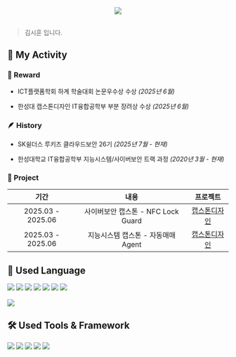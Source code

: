 <div align= "center">
    <img src="https://capsule-render.vercel.app/api?type=soft&color=0:328547,100:54cfb6&height=180&text=Hi,%20This%20is%20Kim%20Sihoon&animation=fadeIn&fontColor=ffffff&fontSize=50" />
</div>

<br/>

> 김시훈 입니다.

## 🌟 My Activity

### 🏅 Reward

- ICT플랫폼학회 하계 학술대회 논문우수상 수상 *(2025년 6월)*

- 한성대 캡스톤디자인 IT융합공학부 부분 장려상 수상 *(2025년 6월)*

### 🪶 History

- SK쉴더스 루키즈 클라우드보안 26기 *(2025년 7월 - 현재)*

- 한성대학교 IT융합공학부 지능시스템/사이버보안 트랙 과정 *(2020년 3월 - 현재)*

### 📑 Project

|기간|내용|프로젝트|
|:-:|:-:|:-:|
|2025.03 - 2025.06|사이버보안 캡스톤 - NFC Lock Guard|[캡스톤디자인](https://github.com/Capstone-CyberSecurity/ProjectDocs)|
|2025.03 - 2025.06|지능시스템 캡스톤 - 자동매매 Agent|[캡스톤디자인](https://github.com/ksp3012011/IntelSysCapstone)|

## 📜 Used Language
<div>
  <img src="https://img.shields.io/badge/C%2B%2B-00599C?style=for-the-badge&logo=C%2B%2B&logoColor=white">
  <img src="https://img.shields.io/badge/C%23-239120?style=for-the-badge&logo=C%23&logoColor=white">
  <img src="https://img.shields.io/badge/Python-3776AB?style=for-the-badge&logo=Python&logoColor=white">
  <img src="https://img.shields.io/badge/C-A8B9CC?style=for-the-badge&logo=C&logoColor=white">
  <img src="https://img.shields.io/badge/Assembly-6E4C13?style=for-the-badge&logo=assemblyscript&logoColor=white">
  <img src="https://img.shields.io/badge/Java-007396?style=for-the-badge&logo=Java&logoColor=white">
  <img src="https://img.shields.io/badge/Kotlin-7F52FF?style=for-the-badge&logo=kotlin&logoColor=white">
</div>

<br/>

<img src="https://github-readme-stats.vercel.app/api/top-langs/?username=ihatehudwedge&layout=compact&bg_color=60,000000,1c1e5f&title_color=ffffff&text_color=ffffff"/>

## 🛠️ Used Tools & Framework
<div> 
  <img src="https://img.shields.io/badge/Unity-FFFFFF?style=for-the-badge&logo=unity&logoColor=black">
  <img src="https://img.shields.io/badge/Unreal_Engine-313131?style=for-the-badge&logo=unrealengine&logoColor=white">
  <img src="https://img.shields.io/badge/Flask-4786BB?style=for-the-badge&logo=flask&logoColor=white">
  <img src="https://img.shields.io/badge/Visual_Studio-5C2D91?style=for-the-badge&logo=visualstudio&logoColor=white">
  <img src="https://img.shields.io/badge/X64dbg-000000?style=for-the-badge&logo=openbugbounty&logoColor=red&labelColor=black">
</div>
